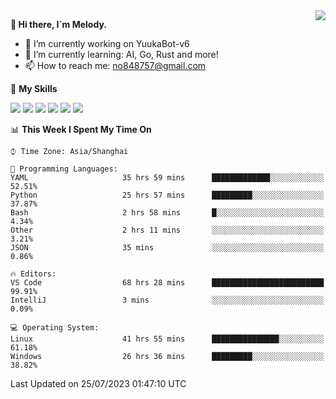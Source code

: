 <a href="#">
  <img align="right" src="https://github-readme-stats.vercel.app/api?username=melodyyuuka&count_private=true&show_icons=true" />
</a>

**👋 Hi there, I`m Melody.**

- 🔭 I’m currently working on YuukaBot-v6
- 🌱 I’m currently learning: AI, Go, Rust and more!
- 📫 How to reach me: no848757@gmail.com

🌟 **My Skills** 

![](https://img.shields.io/badge/-Python-3e74a2?style=flat-square&logo=Python&logoColor=fff)
![](https://img.shields.io/badge/-Java-007396?style=flat-square&logo=OpenJDK&logoColor=fff)
![](https://img.shields.io/badge/-Node.js-339933?style=flat-square&logo=Node.js&logoColor=fff)
![](https://img.shields.io/badge/-Git-f05032?style=flat-square&logo=git&logoColor=fff)
![](https://img.shields.io/badge/-PostgreSQL-4169e1?style=flat-square&logo=PostgreSQL&logoColor=fff)
![](https://img.shields.io/badge/-VSCode-007acc?style=flat-square&logo=Visual-Studio-Code&logoColor=fff)


<!--START_SECTION:waka-->
📊 **This Week I Spent My Time On** 

```text
⌚︎ Time Zone: Asia/Shanghai

💬 Programming Languages: 
YAML                     35 hrs 59 mins      █████████████░░░░░░░░░░░░   52.51% 
Python                   25 hrs 57 mins      █████████░░░░░░░░░░░░░░░░   37.87% 
Bash                     2 hrs 58 mins       █░░░░░░░░░░░░░░░░░░░░░░░░   4.34% 
Other                    2 hrs 11 mins       ░░░░░░░░░░░░░░░░░░░░░░░░░   3.21% 
JSON                     35 mins             ░░░░░░░░░░░░░░░░░░░░░░░░░   0.86%

🔥 Editors: 
VS Code                  68 hrs 28 mins      █████████████████████████   99.91% 
IntelliJ                 3 mins              ░░░░░░░░░░░░░░░░░░░░░░░░░   0.09%

💻 Operating System: 
Linux                    41 hrs 55 mins      ███████████████░░░░░░░░░░   61.18% 
Windows                  26 hrs 36 mins      █████████░░░░░░░░░░░░░░░░   38.82%

```


 Last Updated on 25/07/2023 01:47:10 UTC
<!--END_SECTION:waka-->
